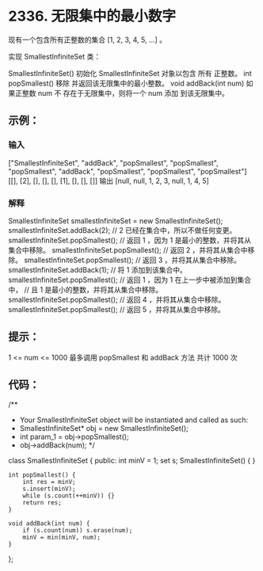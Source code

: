 # 2336. 无限集中的最小数字
现有一个包含所有正整数的集合 [1, 2, 3, 4, 5, ...] 。

实现 SmallestInfiniteSet 类：

SmallestInfiniteSet() 初始化 SmallestInfiniteSet 对象以包含 所有 正整数。
int popSmallest() 移除 并返回该无限集中的最小整数。
void addBack(int num) 如果正整数 num 不 存在于无限集中，则将一个 num 添加 到该无限集中。
 

## 示例：

### 输入
["SmallestInfiniteSet", "addBack", "popSmallest", "popSmallest", "popSmallest", "addBack", "popSmallest", "popSmallest", "popSmallest"]
[[], [2], [], [], [], [1], [], [], []]
输出
[null, null, 1, 2, 3, null, 1, 4, 5]

### 解释
SmallestInfiniteSet smallestInfiniteSet = new SmallestInfiniteSet();
smallestInfiniteSet.addBack(2);    // 2 已经在集合中，所以不做任何变更。
smallestInfiniteSet.popSmallest(); // 返回 1 ，因为 1 是最小的整数，并将其从集合中移除。
smallestInfiniteSet.popSmallest(); // 返回 2 ，并将其从集合中移除。
smallestInfiniteSet.popSmallest(); // 返回 3 ，并将其从集合中移除。
smallestInfiniteSet.addBack(1);    // 将 1 添加到该集合中。
smallestInfiniteSet.popSmallest(); // 返回 1 ，因为 1 在上一步中被添加到集合中，
                                   // 且 1 是最小的整数，并将其从集合中移除。
smallestInfiniteSet.popSmallest(); // 返回 4 ，并将其从集合中移除。
smallestInfiniteSet.popSmallest(); // 返回 5 ，并将其从集合中移除。
 

## 提示：

1 <= num <= 1000
最多调用 popSmallest 和 addBack 方法 共计 1000 次

## 代码：


/**
 * Your SmallestInfiniteSet object will be instantiated and called as such:
 * SmallestInfiniteSet* obj = new SmallestInfiniteSet();
 * int param_1 = obj->popSmallest();
 * obj->addBack(num);
 */

 class SmallestInfiniteSet {
public:
    int minV = 1;
    set<int> s;
    SmallestInfiniteSet() {
    }

    int popSmallest() {
        int res = minV;
        s.insert(minV);
        while (s.count(++minV)) {}
        return res;
    }
    
    void addBack(int num) {
        if (s.count(num)) s.erase(num);
        minV = min(minV, num);
    }
};


